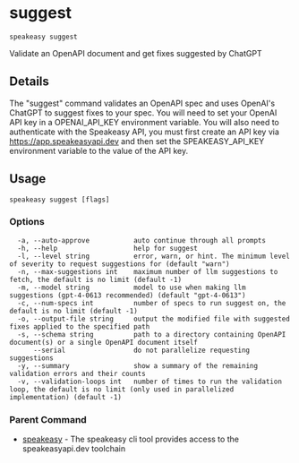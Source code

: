 # suggest  
`speakeasy suggest`  


Validate an OpenAPI document and get fixes suggested by ChatGPT  

## Details

The "suggest" command validates an OpenAPI spec and uses OpenAI's ChatGPT to suggest fixes to your spec.
You will need to set your OpenAI API key in a OPENAI_API_KEY environment variable. You will also need to authenticate with the Speakeasy API,
you must first create an API key via https://app.speakeasyapi.dev and then set the SPEAKEASY_API_KEY environment variable to the value of the API key.

## Usage

```
speakeasy suggest [flags]
```

### Options

```
  -a, --auto-approve           auto continue through all prompts
  -h, --help                   help for suggest
  -l, --level string           error, warn, or hint. The minimum level of severity to request suggestions for (default "warn")
  -n, --max-suggestions int    maximum number of llm suggestions to fetch, the default is no limit (default -1)
  -m, --model string           model to use when making llm suggestions (gpt-4-0613 recommended) (default "gpt-4-0613")
  -c, --num-specs int          number of specs to run suggest on, the default is no limit (default -1)
  -o, --output-file string     output the modified file with suggested fixes applied to the specified path
  -s, --schema string          path to a directory containing OpenAPI document(s) or a single OpenAPI document itself
      --serial                 do not parallelize requesting suggestions
  -y, --summary                show a summary of the remaining validation errors and their counts
  -v, --validation-loops int   number of times to run the validation loop, the default is no limit (only used in parallelized implementation) (default -1)
```

### Parent Command

* [speakeasy](README.md)	 - The speakeasy cli tool provides access to the speakeasyapi.dev toolchain

